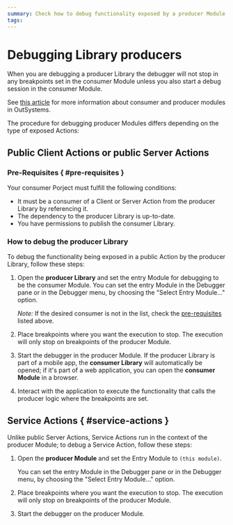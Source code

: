 ```yaml
---
summary: Check how to debug functionality exposed by a producer Module being consumed in a different module.
tags:
---
```


# Debugging Library producers

When you are debugging a producer Library the debugger will not stop in any breakpoints set in the consumer Module unless you also start a debug session in the consumer Module.

<div class="info" markdown="1">

See [this article](https://success.outsystems.com/Documentation/11/Developing_an_Application/Reuse_and_Refactor/Expose_and_reuse_functionality_between_modules) for more information about consumer and producer modules in OutSystems.

</div>

The procedure for debugging producer Modules differs depending on the type of exposed Actions: 

## Public Client Actions or public Server Actions

### Pre-Requisites { #pre-requisites }

Your consumer Porject must fulfill the following conditions:

* It must be a consumer of a Client or Server Action from the producer Library by referencing it.
* The dependency to the producer Library is up-to-date.
* You have permissions to publish the consumer Library.

### How to debug the producer Library

To debug the functionality being exposed in a public Action by the producer Library, follow these steps:

1. Open the **producer Library** and set the entry Module for debugging to be the consumer Module. You can set the entry Module in the Debugger pane or in the Debugger menu, by choosing the "Select Entry Module..." option.

    *Note:* If the desired consumer is not in the list, check the [pre-requisites](<#pre-requisites>) listed above.

1. Place breakpoints where you want the execution to stop. The execution will only stop on breakpoints of the producer Module.

1. Start the debugger in the producer Module. If the producer Library is part of a mobile app, the **consumer Library** will automatically be opened; if it's part of a web application, you can open the **consumer Module** in a browser.

1. Interact with the application to execute the functionality that calls the producer logic where the breakpoints are set.

## Service Actions { #service-actions }

Unlike public Server Actions, Service Actions run in the context of the producer Module; to debug a Service Action, follow these steps:

1. Open the **producer Module** and set the Entry Module to `(this module)`. 

    You can set the entry Module in the Debugger pane or in the Debugger menu, by choosing the "Select Entry Module..." option.

1. Place breakpoints where you want the execution to stop. The execution will only stop on breakpoints of the producer Module.

1. Start the debugger on the producer Module.
